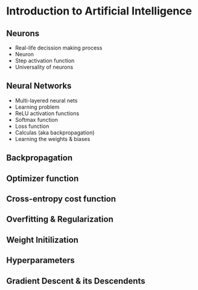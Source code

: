 # Introduction to Artificial Intelligence

## Neurons
* Real-life decission making process
* Neuron
* Step activation function
* Universality of neurons

## Neural Networks
* Multi-layered neural nets
* Learning problem
* ReLU activation functions
* Softmax function
* Loss function
* Calculas (aka backpropagation)
* Learning the weights & biases

## Backpropagation

## Optimizer function

## Cross-entropy cost function

## Overfitting & Regularization

## Weight Initilization

## Hyperparameters

## Gradient Descent & its Descendents